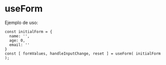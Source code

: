 # useForm

Ejemplo de uso: 

```
const initialForm = {
  name: '',
  age: 0,
  email: ''
}
const [ formValues, handleInputChange, reset ] = useForm( initialForm );

```
